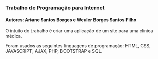 <h3> Trabalho de Programação para Internet </h3>

<h4> Autores: Ariane Santos Borges e Weuler Borges Santos Filho </h4>

<p> O intuito do trabalho é criar uma aplicação de um site para uma clínica médica.</p>

<p> Foram usados as seguintes linguagens de programação: HTML, CSS, JAVASCRIPT, AJAX, PHP, BOOTSTRAP e SQL. </p>

